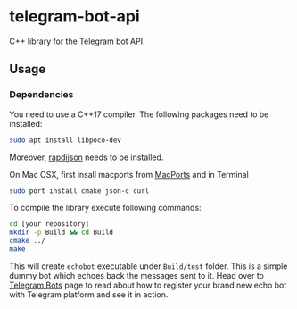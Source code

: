 # telegram-bot-api
C++ library for the Telegram bot API.

## Usage
### Dependencies
You need to use a C++17 compiler.
The following packages need to be installed:
```sh
sudo apt install libpoco-dev
```
Moreover, [rapdijson](https://www.google.com "Google's Homepage") needs to be installed.

On Mac OSX, first insall macports from [MacPorts](https://www.macports.org/install.php) and in Terminal
```sh
sudo port install cmake json-c curl
```
To compile the library execute following commands:
```sh
cd [your repository]
mkdir -p Build && cd Build
cmake ../
make
```
This will create `echobot` executable under `Build/test` folder. This is a simple dummy bot which echoes back the messages sent to it. Head over to [Telegram Bots](https://core.telegram.org/bots) page to read about how to register your brand new echo bot with Telegram platform and see it in action.
